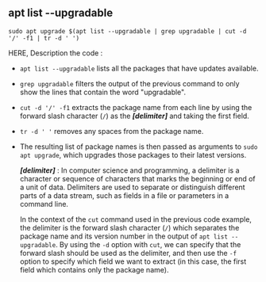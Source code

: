 
## apt list --upgradable

```
sudo apt upgrade $(apt list --upgradable | grep upgradable | cut -d '/' -f1 | tr -d ' ')
```

HERE, Description the code :
-   `apt list --upgradable` lists all the packages that have updates available.
-   `grep upgradable` filters the output of the previous command to only show the lines that contain the word "upgradable".
-   `cut -d '/' -f1` extracts the package name from each line by using the forward slash character (`/`) as the ***[delimiter]*** and taking the first field.
-   `tr -d ' '` removes any spaces from the package name.
-   The resulting list of package names is then passed as arguments to `sudo apt upgrade`, which upgrades those packages to their latest versions.

	***[delimiter]*** : In computer science and programming, a delimiter is a character or sequence of characters that marks the beginning or end of a unit of data. Delimiters are used to separate or distinguish different parts of a data stream, such as fields in a file or parameters in a command line.
	
	In the context of the `cut` command used in the previous code example, the delimiter is the forward slash character (`/`) which separates the package name and its version number in the output of `apt list --upgradable`. By using the `-d` option with `cut`, we can specify that the forward slash should be used as the delimiter, and then use the `-f` option to specify which field we want to extract (in this case, the first field which contains only the package name).
